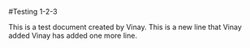#Testing 1-2-3

This is a test document created by Vinay.
This is a new line that Vinay added
Vinay has added one more line.